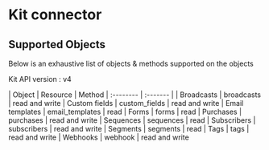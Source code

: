 # Kit connector


## Supported Objects 
Below is an exhaustive list of objects & methods supported on the objects

Kit API version : v4

| Object | Resource | Method
| :-------- | :------- | 
| Broadcasts  | broadcasts | read and write
| Custom fields | custom_fields | read and write
| Email templates | email_templates | read
| Forms | forms | read
| Purchases  | purchases | read and write
| Sequences  | sequences | read
| Subscribers | subscribers | read and write
| Segments | segments | read 
| Tags | tags | read and write
| Webhooks | webhook | read and write
